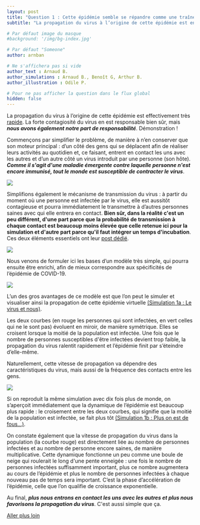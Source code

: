 ```yaml
---
layout: post
title: "Question 1 : Cette épidémie semble se répandre comme une traînée de poudre. Pourquoi ?"
subtitle: "La propagation du virus à l’origine de cette épidémie est en effet très rapide. La forte contagiosité du virus en est responsable bien sûr, mais nous avons également notre part de responsabilité. Démonstration !"

# Par défaut image du masque
#background: '/img/bg-index.jpg'

# Par défaut "Someone"
author: arnban

# Ne s'affichera pas si vide
author_text : Arnaud B.
author_simulations : Arnaud B., Benoît G, Arthur B.
author_illustration : Odile P.

# Pour ne pas afficher la question dans le flux global
hidden: false
---
```


La propagation du virus à l’origine de cette épidémie est effectivement très [rapide](https://www.lemonde.fr/les-decodeurs/article/2020/03/16/coronavirus-en-france-le-bilan-actualise-et-la-carte-des-contaminations_6033283_4355770.html). La forte contagiosité du virus en est responsable bien sûr, mais ***nous avons également notre part de responsabilité***. Démonstration !

Commençons par simplifier le problème, de manière à n’en conserver que son moteur principal : d’un côté des gens qui se déplacent afin de réaliser leurs activités au quotidien et, ce faisant, entrent en contact les uns avec les autres et d’un autre côté un virus introduit par une personne (son hôte). ***Comme il s'agit d'une maladie émergente contre laquelle personne n'est encore immunisé, tout le monde est susceptible de contracter le virus***.

<img src="{{ '/img/posts/Q1_1.jpg' | prepend: site.baseurl | replace: '//', '/' }}" class="full-size">


Simplifions également le mécanisme de transmission du virus : à partir du moment où une personne est infectée par le virus, elle est aussitôt contagieuse et pourra immédiatement le transmettre à d’autres personnes saines avec qui elle entrera en contact. **Bien sûr, dans la réalité c'est un peu différent, d'une part parce que la probabilité de transmission à chaque contact est beaucoup moins élevée que celle retenue ici pour la simulation et d'autre part parce qu'il faut intégrer un temps d'incubation**. Ces deux éléments essentiels ont leur [post dédié](/2020/03/28/q4.html).

<img src="{{ '/img/posts/Q1_2.jpg' | prepend: site.baseurl | replace: '//', '/' }}" class="half-size">

Nous venons de formuler ici les bases d’un modèle très simple, qui pourra ensuite être enrichi, afin de mieux correspondre aux spécificités de l’épidémie de COVID-19.

<img src="{{ '/img/posts/Q1_4.jpg' | prepend: site.baseurl | replace: '//', '/' }}" class="full-size">

L’un des gros avantages de ce modèle est que l’on peut le simuler et visualiser ainsi la propagation de cette épidémie virtuelle [(Simulation 1a : Le virus et nous)](/simulations/CoVprehension.html).

<div id="particles-js-Q1A"></div>

Les deux courbes (en rouge les personnes qui sont infectées, en vert celles qui ne le sont pas) évoluent en miroir, de manière symétrique. Elles se croisent lorsque la moitié de la population est infectée. Une fois que le nombre de personnes susceptibles d'être infectées devient trop faible, la propagation du virus ralentit rapidement et l’épidémie finit par s’éteindre d’elle-même.

Naturellement, cette vitesse de propagation va dépendre des caractéristiques du virus, mais aussi de la fréquence des contacts entre les gens. 

<img src="{{ '/img/posts/Q1_3.jpg' | prepend: site.baseurl | replace: '//', '/' }}" class="half-size">

Si on reproduit la même simulation avec dix fois plus de monde, on s’aperçoit immédiatement que la dynamique de l’épidémie est beaucoup plus rapide : le croisement entre les deux courbes, qui signifie que la moitié de la population est infectée, se fait plus tôt [(Simulation 1b : Plus on est de fous...)](/simulations/CoVprehension.html).

<div id="particles-js-Q1B"></div>

On constate également que la vitesse de propagation du virus dans la population (la courbe rouge) est directement liée au nombre de personnes infectées et au nombre de personne encore saines, de manière multiplicative. Cette dynamique fonctionne un peu comme une boule de neige qui roulerait le long d'une pente enneigée : une fois le nombre de personnes infectées suffisamment important, plus ce nombre augmentera au cours de l’épidémie et plus le nombre de personnes infectées à chaque nouveau pas de temps sera important. C’est la phase d’accélération de l’épidémie, celle que l’on qualifie de croissance exponentielle.

Au final, ***plus nous entrons en contact les uns avec les autres et plus nous favorisons la propagation du virus***. 
C'est aussi simple que ça. 

<a href="{% post_url 2020-03-26-q1-1 %}" class="btn btn-primary">Aller plus loin</a>

